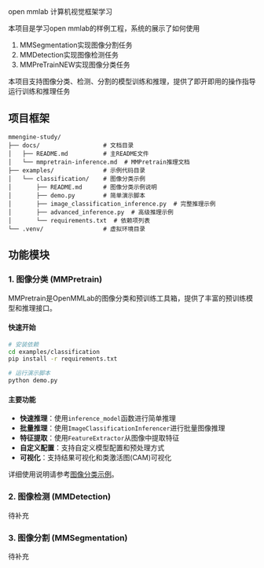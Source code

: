 open mmlab 计算机视觉框架学习

本项目是学习open mmlab的样例工程，系统的展示了如何使用
1. MMSegmentation实现图像分割任务
2. MMDetection实现图像检测任务
3. MMPreTrainNEW实现图像分类任务

本项目支持图像分类、检测、分割的模型训练和推理，提供了即开即用的操作指导运行训练和推理任务

## 项目框架

```
mmengine-study/
├── docs/                  # 文档目录
│   ├── README.md          # 主README文件
│   └── mmpretrain-inference.md  # MMPretrain推理文档
├── examples/              # 示例代码目录
│   └── classification/    # 图像分类示例
│       ├── README.md      # 图像分类示例说明
│       ├── demo.py        # 简单演示脚本
│       ├── image_classification_inference.py  # 完整推理示例
│       ├── advanced_inference.py  # 高级推理示例
│       └── requirements.txt  # 依赖项列表
└── .venv/                 # 虚拟环境目录
```

## 功能模块

### 1. 图像分类 (MMPretrain)

MMPretrain是OpenMMLab的图像分类和预训练工具箱，提供了丰富的预训练模型和推理接口。

#### 快速开始

```bash
# 安装依赖
cd examples/classification
pip install -r requirements.txt

# 运行演示脚本
python demo.py
```

#### 主要功能

- **快速推理**：使用`inference_model`函数进行简单推理
- **批量推理**：使用`ImageClassificationInferencer`进行批量图像推理
- **特征提取**：使用`FeatureExtractor`从图像中提取特征
- **自定义配置**：支持自定义模型配置和预处理方式
- **可视化**：支持结果可视化和类激活图(CAM)可视化

详细使用说明请参考[图像分类示例](../examples/classification/README.md)。

### 2. 图像检测 (MMDetection)

待补充

### 3. 图像分割 (MMSegmentation)

待补充